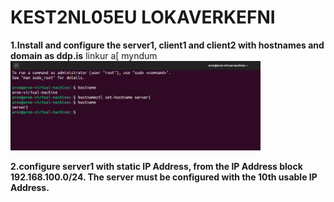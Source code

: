 # KEST2NL05EU LOKAVERKEFNI
**1.Install and configure the server1, client1 and client2 with hostnames and domain as ddp.is**
linkur a[ myndum
   <img src="Myndir/Hostname-server1.png" style="max-width: 400px;">

**2.configure server1 with static IP Address, from the IP Address block 192.168.100.0/24. The server must be configured with the 10th usable IP Address.**
